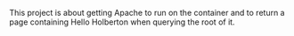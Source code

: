 This project is about getting Apache to run on the container and to return a page containing Hello Holberton when querying the root of it.
